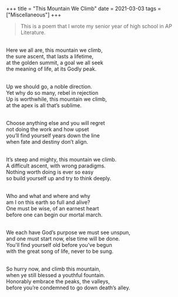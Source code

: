 +++
title = "This Mountain We Climb"
date = 2021-03-03
tags = ["Miscellaneous"]
+++

> This is a poem that I wrote my senior year of high school in AP Literature.

<p style="white-space: pre-line">
Here we all are, this mountain we climb,
the sure ascent, that lasts a lifetime,
at the golden summit, a goal we all seek
the meaning of life, at its Godly peak.
</p>
<p style="white-space: pre-line">
Up we should go, a noble direction.
Yet why do so many, rebel in rejection
Up is worthwhile, this mountain we climb,
at the apex is all that’s sublime.
</p>
<p style="white-space: pre-line">
Choose anything else and you will regret
not doing the work and how upset
you’ll find yourself years down the line
when fate and destiny don’t align.
</p>
<p style="white-space: pre-line">
It’s steep and mighty, this mountain we climb.
A difficult ascent, with wrong paradigms.
Nothing worth doing is ever so easy
so build yourself up and try to think deeply.
</p>
<p style="white-space: pre-line">
Who and what and where and why
am I on this earth so full and alive?
One must be wise, of an earnest heart
before one can begin our mortal march.
</p>
<p style="white-space: pre-line">
We each have God’s purpose we must see unspun,
and one must start now, else time will be done.
You'll find yourself old before you’ve begun
with the great song of life, never to be sung.
</p>
<p style="white-space: pre-line">
So hurry now, and climb this mountain,
when ye still blessed a youthful fountain.
Honorably embrace the peaks, the valleys,
before you’re condemned to go down death’s alley.
</p>
